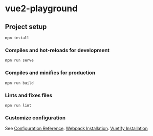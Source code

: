 # vue2-playground

## Project setup
```
npm install
```

### Compiles and hot-reloads for development
```
npm run serve
```

### Compiles and minifies for production
```
npm run build
```

### Lints and fixes files
```
npm run lint
```

### Customize configuration
See [Configuration Reference](https://cli.vuejs.org/config/).
[Webpack Installation](https://vuetifyjs.com/en/getting-started/installation/#webpack-install).
[Vuetify Installation](https://vuetifyjs.com/en/getting-started/installation/#webpack-install)
